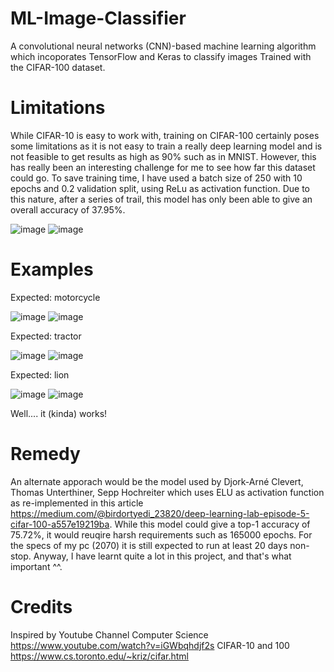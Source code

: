 # ML-Image-Classifier
A convolutional neural networks (CNN)-based machine learning algorithm which incoporates TensorFlow and Keras to classify images
Trained with the CIFAR-100 dataset.

# Limitations
While CIFAR-10 is easy to work with, training on CIFAR-100 certainly poses some limitations as it is not easy to train a really deep learning model and is not feasible to get results as high as 90% such as in MNIST. However, this has really been an interesting challenge for me to see how far this dataset could go. To save training time, I have used a batch size of 250 with 10 epochs and 0.2 validation split, using ReLu as activation function. Due to this nature, after a series of trail, this model has only been able to give an overall accuracy of 37.95%.

![image](https://user-images.githubusercontent.com/77548862/118425852-a28b8b00-b6fc-11eb-8ade-1a94b269bc18.png)
![image](https://user-images.githubusercontent.com/77548862/118425857-a5867b80-b6fc-11eb-805d-caf88fffbb36.png)

# Examples
Expected: motorcycle

![image](https://user-images.githubusercontent.com/77548862/118425904-c058f000-b6fc-11eb-8ca2-2750d43d3e25.png)
![image](https://user-images.githubusercontent.com/77548862/118425924-cc44b200-b6fc-11eb-8343-ef3c041e0bc1.png)

Expected: tractor

![image](https://user-images.githubusercontent.com/77548862/118426256-7b818900-b6fd-11eb-995e-197331f3b908.png)
![image](https://user-images.githubusercontent.com/77548862/118426274-82a89700-b6fd-11eb-8ca4-007651759fc1.png)

Expected: lion

![image](https://user-images.githubusercontent.com/77548862/118426462-d31ff480-b6fd-11eb-8b94-ad6ee33de923.png)
![image](https://user-images.githubusercontent.com/77548862/118426474-dadf9900-b6fd-11eb-9618-b325d5c4b832.png)

Well.... it (kinda) works!

# Remedy
An alternate apporach would be the model used by Djork-Arné Clevert, Thomas Unterthiner, Sepp Hochreiter which uses ELU as activation function as re-implemented in this article https://medium.com/@birdortyedi_23820/deep-learning-lab-episode-5-cifar-100-a557e19219ba. While this model could give a top-1 accuracy of 75.72%, it would reuqire harsh requirements such as 165000 epochs. For the specs of my pc (2070) it is still expected to run at least 20 days non-stop. Anyway, I have learnt quite a lot in this project, and that's what important ^^.

# Credits
Inspired by Youtube Channel Computer Science https://www.youtube.com/watch?v=iGWbqhdjf2s
CIFAR-10 and 100 https://www.cs.toronto.edu/~kriz/cifar.html
